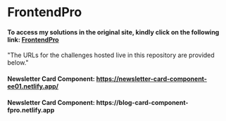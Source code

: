# FrontendPro
<h4>To access my solutions in the original site, kindly click on the following link: <a href="https://www.frontendpro.dev/prajwalhc-18/my-solutions">FrontendPro</a></h4>

"The URLs for the challenges hosted live in this repository are provided below."

<h4>Newsletter Card Component: <a href="https://newsletter-card-component-ee01.netlify.app/">https://newsletter-card-component-ee01.netlify.app/</a></h4>

<h4>Newsletter Card Component: https://blog-card-component-fpro.netlify.app</h4>

<h1></h1>